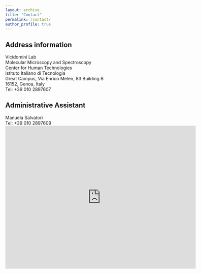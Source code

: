 ```yaml
---
layout: archive
title: "Contact"
permalink: /contact/
author_profile: true
---
```


<h2> Address information </h2>
Vicidomini Lab <br>
Molecular Microscopy and Spectroscopy <br>
Center for Human Technologies <br>
Istituto Italiano di Tecnologia <br>
Great Campus, Via Enrico Melen, 83 Building B <br>
16152, Genoa, Italy <br>
Tel: +39 010 2897607 <br>

<h2> Administrative Assistant </h2>
Manuela Salvatori <br>
Tel: +39 010 2897609 <br>

<iframe src="https://www.google.com/maps/place/IIT+-+Center+for+Human+Technologies/@44.4257177,8.8629925,15z/data=!4m12!1m6!3m5!1s0x0:0xbf1620f95bfad002!2sIIT+-+Center+for+Human+Technologies!8m2!3d44.4257177!4d8.8629925!3m4!1s0x0:0xbf1620f95bfad002!8m2!3d44.4257177!4d8.8629925" width="600" height="450" frameborder="0" style="border:0;" allowfullscreen=""></iframe>

<!--- <img src="{{ "LMCB.jpg" | prepend: "/images/" | prepend: base_path }}" alt=""> --->
